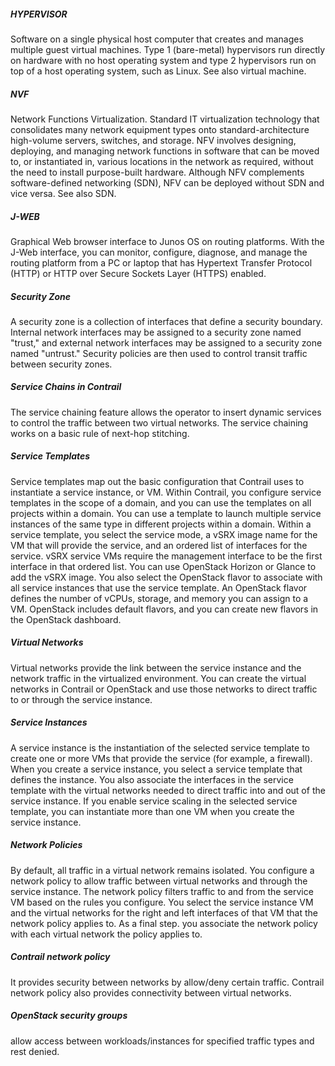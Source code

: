 <h5>HYPERVISOR</h5>
Software on a single physical host computer that creates and manages multiple guest virtual machines. Type 1 (bare-metal) hypervisors run directly on hardware with no host operating system and type 2 hypervisors run on top of a host operating system, such as Linux. See also virtual machine.

<h5>NVF</h5>
Network Functions Virtualization. Standard IT virtualization technology that consolidates many network equipment types onto standard-architecture high-volume servers, switches, and storage. NFV involves designing, deploying, and managing network functions in software that can be moved to, or instantiated in, various locations in the network as required, without the need to install purpose-built hardware. Although NFV complements software-defined networking (SDN), NFV can be deployed without SDN and vice versa. See also SDN.

<h5>J-WEB</h5>
Graphical Web browser interface to Junos OS on routing platforms. With the J-Web interface, you can monitor, configure, diagnose, and manage the routing platform from a PC or laptop that has Hypertext Transfer Protocol (HTTP) or HTTP over Secure Sockets Layer (HTTPS) enabled.

<h5>Security Zone</h5>A security zone is a collection of interfaces that define a security boundary. Internal network interfaces may be assigned to a security zone named "trust," and external network interfaces may be assigned to a security zone named "untrust." Security policies are then used to control transit traffic between security zones.

<h5>Service Chains in Contrail</h5> 
The service chaining feature allows the operator to insert dynamic services to control the traffic between two virtual networks. The service chaining works on a basic rule of next-hop stitching.

<h5>Service Templates</h5>
Service templates map out the basic configuration that Contrail uses to instantiate a service instance, or VM. Within Contrail, you configure service templates in the scope of a domain, and you can use the templates on all projects within a domain. You can use a
template to launch multiple service instances of the same type in different projects within a domain. Within a service template, you select the service mode, a vSRX image name for the VM that will provide the service, and an ordered list of interfaces for the service.
vSRX service VMs require the management interface to be the first interface in that ordered list. You can use OpenStack Horizon or Glance to add the vSRX image. You also select the OpenStack flavor to associate with all service instances that use the service
template. An OpenStack flavor defines the number of vCPUs, storage, and memory you can assign to a VM. OpenStack includes default flavors, and you can create new flavors in the OpenStack dashboard.

<h5>Virtual Networks</h5>
Virtual networks provide the link between the service instance and the network traffic in the virtualized environment. You can create the virtual networks in Contrail or OpenStack and use those networks to direct traffic to or through the service instance.

<h5>Service Instances</h5>
A service instance is the instantiation of the selected service template to create one or more VMs that provide the service (for example, a firewall). When you create a service instance, you select a service template that defines the instance. You also associate the interfaces in the service template with the virtual networks needed to direct traffic into and out of the service instance. If you enable service scaling in the selected service template, you can instantiate more than one VM when you create the service instance.

<h5>Network Policies </h5>
By default, all traffic in a virtual network remains isolated. You configure a network policy to allow traffic between virtual networks and through the service instance. The network policy filters traffic to and from the service VM based on the rules you configure. You
select the service instance VM and the virtual networks for the right and left interfaces of that VM that the network policy applies to. As a final step. you associate the network policy with each virtual network the policy applies to.


<h5>Contrail network policy</h5> It provides security between networks by allow/deny certain traffic. Contrail network policy also provides connectivity between virtual networks.

<h5>OpenStack security groups </h5> allow access between workloads/instances for specified traffic types and rest denied.
